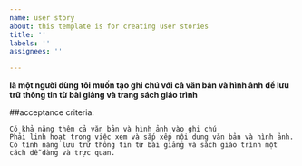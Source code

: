 ```yaml
---
name: user story
about: this template is for creating user stories
title: ''
labels: ''
assignees: ''

---
```


**là một người dùng**
**tôi muốn tạo ghi chú với cả văn bản và hình ảnh**
**để lưu trữ thông tin từ bài giảng và trang sách giáo trình**

##acceptance criteria:
```
Có khả năng thêm cả văn bản và hình ảnh vào ghi chú
Phải linh hoạt trong việc xem và sắp xếp nội dung văn bản và hình ảnh.
Có tính năng lưu trữ thông tin từ bài giảng và sách giáo trình một cách dễ dàng và trực quan.
```
